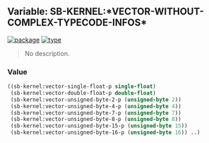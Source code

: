 ## Variable: SB-KERNEL:\*VECTOR-WITHOUT-COMPLEX-TYPECODE-INFOS\*
[![package](https://img.shields.io/badge/Package-SB--KERNEL-5f9ea0.svg?style=social&colorA=999999)](../) [![type](https://img.shields.io/badge/Type-Variable-5f9ea0.svg?style=social&colorA=999999)](../#variable) 

> No description.

### Value
```cl
((sb-kernel:vector-single-float-p single-float)
 (sb-kernel:vector-double-float-p double-float)
 (sb-kernel:vector-unsigned-byte-2-p (unsigned-byte 2))
 (sb-kernel:vector-unsigned-byte-4-p (unsigned-byte 4))
 (sb-kernel:vector-unsigned-byte-7-p (unsigned-byte 7))
 (sb-kernel:vector-unsigned-byte-8-p (unsigned-byte 8))
 (sb-kernel:vector-unsigned-byte-15-p (unsigned-byte 15))
 (sb-kernel:vector-unsigned-byte-16-p (unsigned-byte 16)) ..)
```
